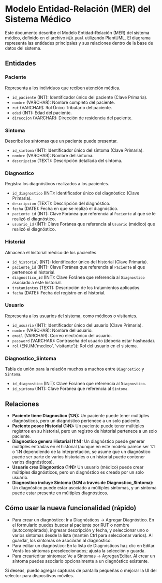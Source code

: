 # Modelo Entidad-Relación (MER) del Sistema Médico

Este documento describe el Modelo Entidad-Relación (MER) del sistema médico, definido en el archivo `MER.puml` utilizando PlantUML. El diagrama representa las entidades principales y sus relaciones dentro de la base de datos del sistema.

## Entidades

### Paciente
Representa a los individuos que reciben atención médica.
- `id_paciente` (INT): Identificador único del paciente (Clave Primaria).
- `nombre` (VARCHAR): Nombre completo del paciente.
- `rut` (VARCHAR): Rol Único Tributario del paciente.
- `edad` (INT): Edad del paciente.
- `direccion` (VARCHAR): Dirección de residencia del paciente.

### Sintoma
Describe los síntomas que un paciente puede presentar.
- `id_sintoma` (INT): Identificador único del síntoma (Clave Primaria).
- `nombre` (VARCHAR): Nombre del síntoma.
- `descripcion` (TEXT): Descripción detallada del síntoma.

### Diagnostico
Registra los diagnósticos realizados a los pacientes.
- `id_diagnostico` (INT): Identificador único del diagnóstico (Clave Primaria).
- `descripcion` (TEXT): Descripción del diagnóstico.
- `fecha` (DATE): Fecha en que se realizó el diagnóstico.
- `paciente_id` (INT): Clave Foránea que referencia al `Paciente` al que se le realizó el diagnóstico.
- `usuario_id` (INT): Clave Foránea que referencia al `Usuario` (médico) que realizó el diagnóstico.

### Historial
Almacena el historial médico de los pacientes.
- `id_historial` (INT): Identificador único del historial (Clave Primaria).
- `paciente_id` (INT): Clave Foránea que referencia al `Paciente` al que pertenece el historial.
- `diagnostico_id` (INT): Clave Foránea que referencia al `Diagnostico` asociado a este historial.
- `tratamientos` (TEXT): Descripción de los tratamientos aplicados.
- `fecha` (DATE): Fecha del registro en el historial.

### Usuario
Representa a los usuarios del sistema, como médicos o visitantes.
- `id_usuario` (INT): Identificador único del usuario (Clave Primaria).
- `nombre` (VARCHAR): Nombre del usuario.
- `email` (VARCHAR): Correo electrónico del usuario.
- `password` (VARCHAR): Contraseña del usuario (debería estar hasheada).
- `rol` (ENUM('medico', 'visitante')): Rol del usuario en el sistema.

### Diagnostico_Sintoma
Tabla de unión para la relación muchos a muchos entre `Diagnostico` y `Sintoma`.
- `id_diagnostico` (INT): Clave Foránea que referencia al `Diagnostico`.
- `id_sintoma` (INT): Clave Foránea que referencia al `Sintoma`.

## Relaciones

- **Paciente tiene Diagnostico (1:N):** Un paciente puede tener múltiples diagnósticos, pero un diagnóstico pertenece a un solo paciente.
- **Paciente posee Historial (1:N):** Un paciente puede tener múltiples registros en su historial, pero un registro de historial pertenece a un solo paciente.
- **Diagnostico genera Historial (1:N):** Un diagnóstico puede generar múltiples entradas en el historial (aunque en este modelo parece ser 1:1 o 1:N dependiendo de la interpretación, se asume que un diagnóstico puede ser parte de varios historiales o un historial puede contener varios diagnósticos).
- **Usuario crea Diagnostico (1:N):** Un usuario (médico) puede crear múltiples diagnósticos, pero un diagnóstico es creado por un solo usuario.
- **Diagnostico incluye Sintoma (N:M a través de Diagnostico_Sintoma):** Un diagnóstico puede estar asociado a múltiples síntomas, y un síntoma puede estar presente en múltiples diagnósticos.

## Cómo usar la nueva funcionalidad (rápido)

- Para crear un diagnóstico: Ir a Diagnósticos → Agregar Diagnóstico. En el formulario puedes buscar al paciente por RUT o nombre (autocompletado), ingresar descripción y fecha, y seleccionar uno o varios síntomas desde la lista (mantén Ctrl para seleccionar varios). Al guardar, los síntomas se asociarán al diagnóstico.
- Para editar un diagnóstico: En la lista de Diagnósticos haz clic en Editar. Verás los síntomas preseleccionados; ajusta la selección y guarda.
- Para crear/editar síntomas: Ve a Síntomas → Agregar/Editar. Al crear un síntoma puedes asociarlo opcionalmente a un diagnóstico existente.

Si deseas, puedo agregar capturas de pantalla pequeñas o mejorar la UI del selector para dispositivos móviles.